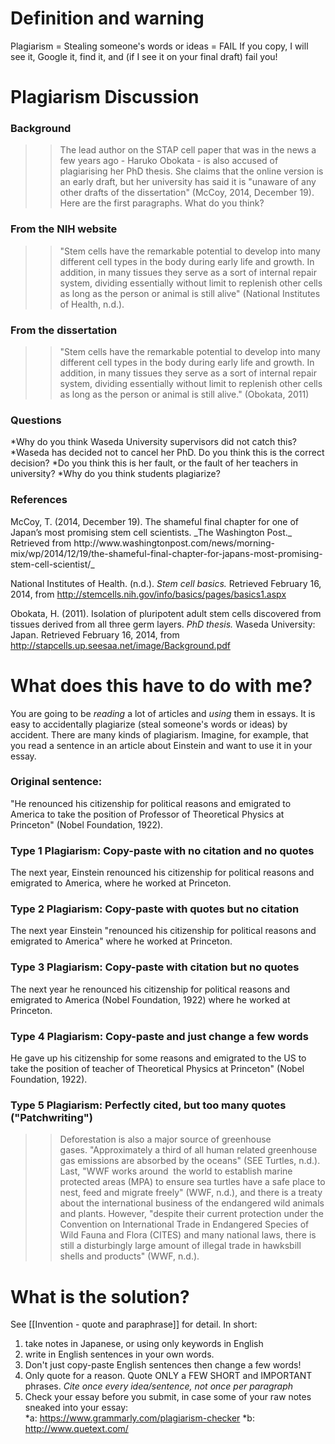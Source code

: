 
# Definition and warning
Plagiarism = Stealing someone's words or ideas = FAIL
<red>If you copy, I will see it, Google it, find it, and (if I see it on your final draft) fail you! </red>

# Plagiarism Discussion
### Background
>>The lead author on the STAP cell paper that was in the news a few years ago - Haruko Obokata - is also accused of plagiarising her PhD thesis. She claims that the online version is an early draft, but her university has said it is "unaware of any other drafts of the dissertation" (McCoy, 2014, December 19). Here are the first paragraphs. What do you think?

### From the NIH website
>>"Stem cells have the remarkable potential to develop into many different cell types in the body during early life and growth. In addition, in many tissues they serve as a sort of internal repair system, dividing essentially without limit to replenish other cells as long as the person or animal is still alive" (National Institutes of Health, n.d.).

### From the dissertation
>>"Stem cells have the remarkable potential to develop into many different cell types in the body during early life and growth. In addition, in many tissues they serve as a sort of internal repair system, dividing essentially without limit to replenish other cells as long as the person or animal is still alive." (Obokata, 2011)
### Questions
*Why do you think Waseda University supervisors did not catch this?
*Waseda has decided not to cancel her PhD. Do you think this is the correct decision?
*Do you think this is her fault, or the fault of her teachers in university?
*Why do you think students plagiarize?
### References
<ref>
McCoy, T. (2014, December 19). The shameful final chapter for one of Japan’s most promising stem cell scientists. _The Washington Post._ Retrieved from http://www.washingtonpost.com/news/morning-mix/wp/2014/12/19/the-shameful-final-chapter-for-japans-most-promising-stem-cell-scientist/_

National Institutes of Health. (n.d.). _Stem cell basics._ Retrieved February 16, 2014, from http://stemcells.nih.gov/info/basics/pages/basics1.aspx

Obokata, H. (2011). Isolation of pluripotent adult stem cells discovered from tissues derived from all three germ layers. _PhD thesis._ Waseda University: Japan. Retrieved February 16, 2014, from http://stapcells.up.seesaa.net/image/Background.pdf
</ref>

# What does this have to do with me?
You are going to be _reading_ a lot of articles and _using_ them in essays. It is easy to accidentally plagiarize (steal someone's words or ideas) by accident. There are many kinds of plagiarism. Imagine, for example, that you read a sentence in an article about Einstein and want to use it in your essay.

### Original sentence:
"He renounced his citizenship for political reasons and emigrated to America to take the position of Professor of Theoretical Physics at Princeton" (Nobel Foundation, 1922).

### Type 1 Plagiarism: Copy-paste with no citation and no quotes
The next year, Einstein <red>renounced his citizenship for political reasons and emigrated to America, </red> where he worked at Princeton.

### Type 2 Plagiarism: Copy-paste with quotes but no citation
The next year Einstein <red>"renounced his citizenship for political reasons and emigrated to America"</red> where he worked at Princeton.

### Type 3 Plagiarism: Copy-paste with citation but no quotes
The next year he renounced his citizenship for political reasons and emigrated to America (Nobel Foundation, 1922) where he worked at Princeton.

### Type 4 Plagiarism: Copy-paste and just change a few words
He <orange>gave up</orange> his citizenship for  <orange>some </orange> reasons and emigrated to  <orange>the US </orange> to take the position of  <orange>teacher </orange> of Theoretical Physics at Princeton" (Nobel Foundation, 1922).



### Type 5 Plagiarism: Perfectly cited, but too many quotes ("Patchwriting")
>>Deforestation is also a major source of greenhouse gases. <red>"Approximately a third of all human related greenhouse gas emissions are absorbed by the oceans"</red> (SEE Turtles, n.d.). Last, <red>"WWF works around  the world to establish marine protected areas (MPA) to ensure sea turtles have a safe place to nest, feed and migrate freely"</red> (WWF, n.d.), and there is a treaty about the international business of the endangered wild animals and plants. However, <red>"despite their current protection under the Convention on International Trade in Endangered Species of Wild Fauna and Flora (CITES) and many national laws, there is still a disturbingly large amount of illegal trade in hawksbill shells and products"<red> (WWF, n.d.).


# What is the solution?
See [[Invention - quote and paraphrase]] for detail. In short:
1) take notes in Japanese, or using only keywords in English
2) write in English sentences in your own words.
3) Don't just copy-paste English sentences then change a few words!
5) Only quote for a reason. Quote ONLY a FEW SHORT and IMPORTANT phrases.
_Cite once every idea/sentence, not once per paragraph_
6) Check your essay before you submit, in case some of your raw notes sneaked into your essay:  
*a: https://www.grammarly.com/plagiarism-checker
*b: http://www.quetext.com/




